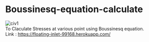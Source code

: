 # Boussinesq-equation-calculate
![civ1](https://user-images.githubusercontent.com/79002186/170123488-443342dd-84f9-4884-a6bf-f0ddbddcc7ca.png)\
To Claculate Stresses at various point using Boussinesq equation.\
Link : https://floating-inlet-99168.herokuapp.com/

